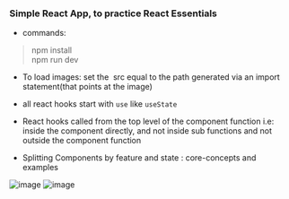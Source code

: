### Simple React App, to practice React Essentials

- commands: 
> npm install <br>
> npm run dev <br>

- To load images: set the <img> src equal to the path generated via an import statement(that points at the image)

- all react hooks start with `use` like `useState`
- React hooks called from the top level of the component function i.e: inside the component directly, and not inside sub functions and not outside the component function 
 
 - Splitting Components by feature and state : core-concepts and examples

![image](https://github.com/AlaaDuridi/simple-react-app/assets/51034664/934ef995-95f6-41dc-9fcb-08e38db883b9)
![image](https://github.com/AlaaDuridi/simple-react-app/assets/51034664/71492ec2-a475-4ed1-ac00-df6ce7f32a01)
